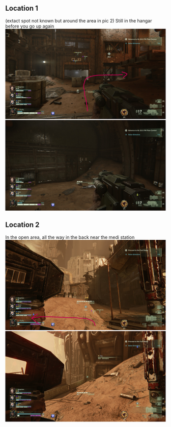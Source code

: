 ## Location 1
(extact spot not known but around the area in pic 2) Still in the hangar before you go up again
![](images/20221204203714_1_edit.jpg)
![](images/20221204203658_1.jpg)
## Location 2
In the open area, all the way in the back near the medi station
![](images/20221204205304_1_edit.jpg)
![](images/20221204205253_1.jpg)